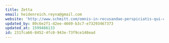 ```yaml
---
title: Zetta
email: heidenreich.reyna@gmail.com
website: 'http://www.schmitt.com/omnis-in-recusandae-perspiciatis-qui-corrupti.html'
updated_by: 89c6e2f1-d2ee-4669-b3c7-e73293467373
updated_at: 1599486133
id: 231fca66-8452-4fc0-943e-73f9ce148ead
---
```

